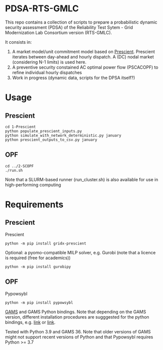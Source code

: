 
# PDSA-RTS-GMLC

This repo contains a collection of scripts to prepare a probabilistic dynamic security assessment (PDSA) of the Reliability Test Sytem - Grid Modernization Lab Consortium version (RTS-GMLC).

It consists in:

1. A market model/unit commitment model based on [Prescient](https://github.com/grid-parity-exchange/Prescient). Prescient iterates between day-ahead and hourly dispatch. A (DC) nodal market (considering N-1 limits) is used here.
2. A preventive security constained AC optimal power flow (PSCACOPF) to refine individual hourly dispatches
3. Work in progress (dynamic data, scripts for the DPSA itself?)

# Usage

## Prescient

```
cd 1-Prescient
python populate_prescient_inputs.py
python simulate_with_network_deterministic.py january
python prescient_outputs_to_csv.py january
```

## OPF

```
cd ../2-SCOPF
./run.sh
```
Note that a SLURM-based runner (run_cluster.sh) is also available for use in high-performing computing


# Requirements

## Prescient

Prescient
```
python -m pip install gridx-prescient
```

Optional: a pyomo-compatible MILP solver, e.g. Gurobi (note that a licence is required (free for academics))
```
python -m pip install gurobipy
```

## OPF

Pypowsybl
```
python -m pip install pypowsybl
```

[GAMS](https://www.gams.com/download/) and GAMS Python bindings. Note that depending on the GAMS version, different installation procedures are sugggested for the python bindings, e.g. [link](https://www.gams.com/36/docs/API_PY_TUTORIAL.html) or [link](https://www.gams.com/43/docs/API_PY_GETTING_STARTED.html).

Tested with Python 3.9 and GAMS 36. Note that older versions of GAMS might not support recent versions of Python and that Pypowsybl requires Python >= 3.7
